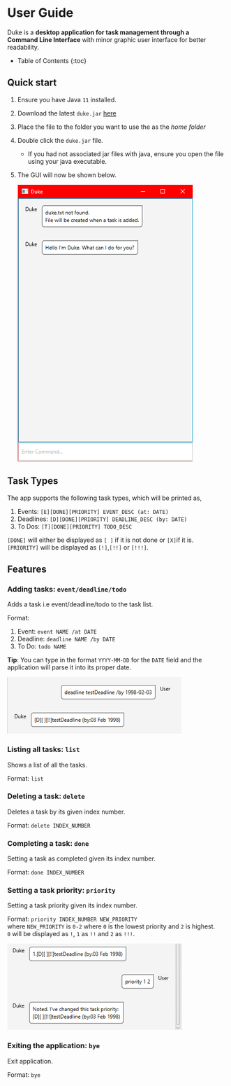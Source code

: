 # User Guide
Duke is a **desktop application for task management through a   
Command Line Interface** with minor graphic user interface for better
readability.

* Table of Contents
  {:toc}
  
## Quick start
1. Ensure you have Java `11` installed.
2. Download the latest `duke.jar` [here]()
3. Place the file to the folder you want to use the as the _home folder_ 
4. Double click the `duke.jar` file.
    - If you had not associated jar files with java, ensure you open the file using your java executable.
5. The GUI will now be shown below.
   
   ![First Launch](start.png)

## Task Types
The app supports the following task types, which will be printed as,

1. Events: `[E][DONE][PRIORITY] EVENT_DESC (at: DATE)`
2. Deadlines: `[D][DONE][PRIORITY] DEADLINE_DESC (by: DATE)`
3. To Dos: `[T][DONE][PRIORITY] TODO_DESC`

`[DONE]` will either be displayed as `[ ]` if it is not done or `[X]`if it is.  
`[PRIORITY]` will be displayed as `[!]`,`[!!]` or `[!!!]`.
## Features

### Adding tasks: `event/deadline/todo`
Adds a task i.e event/deadline/todo to the task list.

Format:
1. Event: `event NAME /at DATE`
2. Deadline: `deadline NAME /by DATE`
3. To Do: `todo NAME`

**Tip**: You can type in the format `YYYY-MM-DD` for the `DATE` field and the application will parse it
into its proper date.

![Date Format](dateformat.png)

### Listing all tasks: `list`
Shows a list of all the tasks.  

Format: `list`

### Deleting a task: `delete`
Deletes a task by its given index number.

Format: `delete INDEX_NUMBER`

### Completing a task: `done`
Setting a task as completed given its index number.

Format: `done INDEX_NUMBER`

### Setting a task priority: `priority`
Setting a task priority given its index number.

Format: `priority INDEX_NUMBER NEW_PRIORITY`  
where `NEW_PRIORITY` is `0-2` where `0` is the lowest priority and `2` is highest.  
`0` will be displayed as `!`, `1` as `!!` and `2` as `!!!`.

![Setting Priority](priority.png)

### Exiting the application: `bye`
Exit application.

Format: `bye`